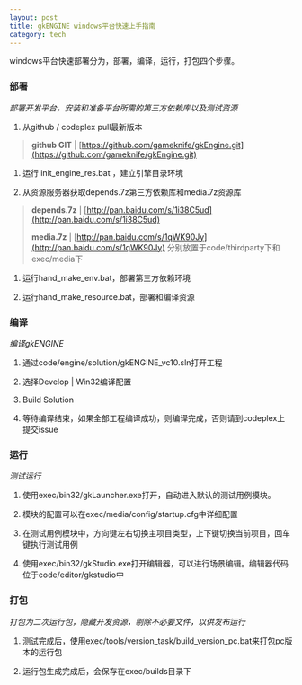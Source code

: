```yaml
---
layout: post
title: gkENGINE windows平台快速上手指南
category: tech
---
```


windows平台快速部署分为，部署，编译，运行，打包四个步骤。

### 部署

*部署开发平台，安装和准备平台所需的第三方依赖库以及测试资源*

1. 从github / codeplex pull最新版本
> **github GIT** | [https://github.com/gameknife/gkEngine.git](https://github.com/gameknife/gkEngine.git)

1. 运行 init\_engine\_res.bat ，建立引擎目录环境

1. 从资源服务器获取depends.7z第三方依赖库和media.7z资源库
> **depends.7z** | [http://pan.baidu.com/s/1i38C5ud](http://pan.baidu.com/s/1i38C5ud)
> 
> **media.7z** | [http://pan.baidu.com/s/1qWK90Jy](http://pan.baidu.com/s/1qWK90Jy)
分别放置于code/thirdparty下和exec/media下

1. 运行hand\_make\_env.bat，部署第三方依赖环境

1. 运行hand\_make\_resource.bat，部署和编译资源

### 编译

*编译gkENGINE*

1. 通过code/engine/solution/gkENGINE_vc10.sln打开工程

1. 选择Develop | Win32编译配置

1. Build Solution

1. 等待编译结束，如果全部工程编译成功，则编译完成，否则请到codeplex上提交issue

### 运行

*测试运行*

1. 使用exec/bin32/gkLauncher.exe打开，自动进入默认的测试用例模块。

2. 模块的配置可以在exec/media/config/startup.cfg中详细配置

3. 在测试用例模块中，方向键左右切换主项目类型，上下键切换当前项目，回车键执行测试用例

4. 使用exec/bin32/gkStudio.exe打开编辑器，可以进行场景编辑。编辑器代码位于code/editor/gkstudio中

### 打包

*打包为二次运行包，隐藏开发资源，剔除不必要文件，以供发布运行*

1. 测试完成后，使用exec/tools/version\_task/build\_version_pc.bat来打包pc版本的运行包

2. 运行包生成完成后，会保存在exec/builds目录下
